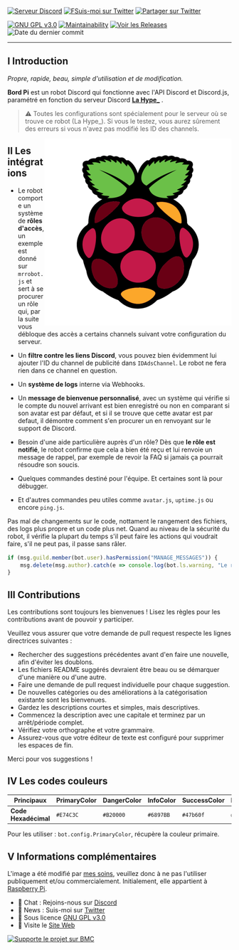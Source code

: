 [![Serveur Discord](https://flat.badgen.net/badge/Rejoindre%20le/serveur%20Discord/7289DA?icon=discord)](https://thomasbnt.fr/discord/?utm_source=link_github_bordpi?utm_medium=github) 
[![FSuis-moi sur Twitter](https://flat.badgen.net/badge/Follow/Moi/33A1F2?icon=twitter)](https://twitter.com/Hyprimort)
[![Partager sur Twitter](https://img.shields.io/twitter/url?label=Partager%20sur%20Twitter&url=https%3A%2F%2Fgithub.com%2Fthomasbnt%2FBord-Pi)](https://twitter.com/intent/tweet?text=Un%20robot%20Discord%20gérant%20et%20aidant%20les%20utilisateurs%20pour%20le%20serveur%20La%20Hype_&url=https%3A%2F%2Fgithub.com%2Fthomasbnt%2FBord-Pi)

[![GNU GPL v3.0](https://flat.badgen.net/github/license/thomasbnt/Bord-Pi)](LICENSE)
[![Maintainability](https://api.codeclimate.com/v1/badges/b0bf1aab3e4bfb75b16e/maintainability)](https://codeclimate.com/github/thomasbnt/Bord-Pi/maintainability)
[![Voir les Releases](https://flat.badgen.net/github/release/thomasbnt/Bord-Pi)](https://github.com/thomasbnt/Bord-Pi/releases)
![Date du dernier commit](https://flat.badgen.net/github/last-commit/thomasbnt/Bord-Pi)

____


## I Introduction

*Propre, rapide, beau, simple d'utilisation et de modification.*

**Bord Pi** est un robot Discord qui fonctionne avec l'API Discord et Discord.js, paramétré en fonction du serveur Discord [**La Hype_**](https://thomasbnt.fr/discord) .

> ⚠ Toutes les configurations sont spécialement pour le serveur où se trouve ce robot (La Hype_). Si vous le testez, vous aurez sûrement des erreurs si vous n'avez pas modifié les ID des channels.

<img src="bordpi.png" alt="Logo Bord Pi" align="right" />

## II Les intégrations

- Le robot comporte un système de **rôles d'accès**, un exemple est donné sur `mrrobot.js` et sert à se procurer un rôle qui, par la suite vous débloque des accès a certains channels suivant votre configuration du serveur.

- Un **filtre contre les liens Discord**, vous pouvez bien évidemment lui ajouter l'ID du channel de publicité dans `IDAdsChannel`. Le robot ne fera rien dans ce channel en question.

- Un **système de logs** interne via Webhooks.

- Un **message de bienvenue personnalisé**, avec un système qui vérifie si le compte du nouvel arrivant est bien enregistré ou non en comparant si son avatar est par défaut, et si il se trouve que cette avatar est par defaut, il démontre comment s'en procurer un en renvoyant sur le support de Discord. 

- Besoin d'une aide particulière auprès d'un rôle? Dès que **le rôle est notifié**, le robot confirme que cela a bien été reçu et lui renvoie un message de rappel, par exemple de revoir la FAQ si jamais ça pourrait résoudre son soucis.

- Quelques commandes destiné pour l'équipe. Et certaines sont là pour débugger. 

- Et d'autres commandes peu utiles comme `avatar.js`, `uptime.js` ou encore `ping.js`.

Pas mal de changements sur le code, nottament le rangement des fichiers, des logs plus propre et un code plus net.
Quand au niveau de la sécurité du robot, il vérifie la plupart du temps s'il peut faire les actions qui voudrait faire, s'il ne peut pas, il passe sans râler. 

```js
if (msg.guild.member(bot.user).hasPermission("MANAGE_MESSAGES")) {
    msg.delete(msg.author).catch(e => console.log(bot.ls.warning, "Le robot n'a pas la permission de supprimer la commande faite par l'utilisateur."))
}
```

## III Contributions

Les contributions sont toujours les bienvenues ! Lisez les règles pour les contributions avant de pouvoir y participer.

Veuillez vous assurer que votre demande de pull request respecte les lignes directrices suivantes :

- Rechercher des suggestions précédentes avant d'en faire une nouvelle, afin d'éviter les doublons.
- Les fichiers README suggérés devraient être beau ou se démarquer d'une manière ou d'une autre.
- Faire une demande de pull request individuelle pour chaque suggestion.
- De nouvelles catégories ou des améliorations à la catégorisation existante sont les bienvenues.
- Gardez les descriptions courtes et simples, mais descriptives.
- Commencez la description avec une capitale et terminez par un arrêt/période complet.
- Vérifiez votre orthographe et votre grammaire.
- Assurez-vous que votre éditeur de texte est configuré pour supprimer les espaces de fin.

Merci pour vos suggestions !

## IV Les codes couleurs

| **Principaux**  | PrimaryColor | DangerColor | InfoColor | SuccessColor |  BlackColor | 
|---------|------------|----------|----------|----------|----------|
| **Code Hexadécimal** | `#E74C3C`   | `#B20000`  | `#6897BB`  | `#47b60f` | `#36393F` |

Pour les utiliser : `bot.config.PrimaryColor`, récupère la couleur primaire.

## V Informations complémentaires

L'image a été modifié par [mes soins](https://github.com/thomasbnt), veuillez donc à ne pas l'utiliser publiquement et/ou commercialement. 
Initialement, elle appartient à [Raspberry Pi](https://www.raspberrypi.org/trademark-rules/). 

- 💬  Chat : Rejoins-nous sur [Discord](https://thomasbnt.fr/discord/)
- 📣  News : Suis-moi sur [Twitter](https://twitter.com/Hyprimort)
- 📕  Sous licence [GNU GPL v3.0](LICENSE)
- 🔗  Visite le [Site Web](https://thomasbnt.fr)

[![Supporte le projet sur BMC](https://cdn.buymeacoffee.com/buttons/arial-red.png)](https://www.buymeacoffee.com/thomasbnt)
